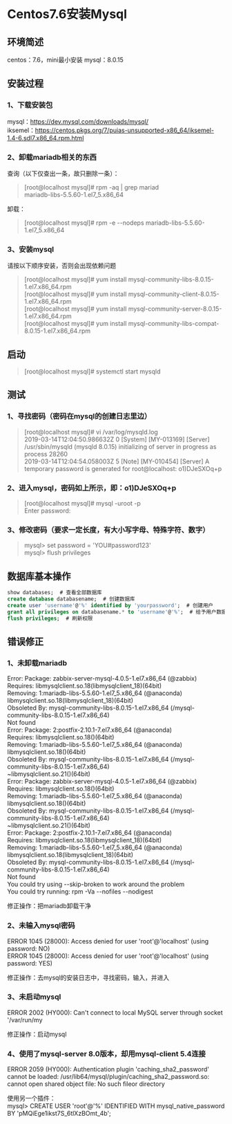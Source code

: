 # Centos7.6安装Mysql

## 环境简述

centos：7.6，mini最小安装
mysql：8.0.15

## 安装过程

### 1、下载安装包

mysql：<https://dev.mysql.com/downloads/mysql/>  
iksemel：<https://centos.pkgs.org/7/puias-unsupported-x86_64/iksemel-1.4-6.sdl7.x86_64.rpm.html>

### 2、卸载mariadb相关的东西

查询（以下仅查出一条，故只删除一条）：
>[root@localhost mysql]# rpm -aq | grep mariad  
>mariadb-libs-5.5.60-1.el7_5.x86_64

卸载：
>[root@localhost mysql]# rpm -e --nodeps mariadb-libs-5.5.60-1.el7_5.x86_64  

### 3、安装mysql

请按以下顺序安装，否则会出现依赖问题
>[root@localhost mysql]# yum install mysql-community-libs-8.0.15-1.el7.x86_64.rpm  
>[root@localhost mysql]# yum install mysql-community-client-8.0.15-1.el7.x86_64.rpm  
>[root@localhost mysql]# yum install mysql-community-server-8.0.15-1.el7.x86_64.rpm  
>[root@localhost mysql]# yum install mysql-community-libs-compat-8.0.15-1.el7.x86_64.rpm  

## 启动

>[root@localhost mysql]# systemctl start mysqld

## 测试

### 1、寻找密码（密码在mysql的创建日志里边）

>[root@localhost mysql]# vi /var/log/mysqld.log  
>2019-03-14T12:04:50.986632Z 0 [System] [MY-013169] [Server] /usr/sbin/mysqld (mysqld 8.0.15) initializing of server in progress as process 28260  
>2019-03-14T12:04:54.058003Z 5 [Note] [MY-010454] [Server] A temporary password is generated for root@localhost: o1)DJeSXOq+p

### 2、进入mysql，密码如上所示，即：o1)DJeSXOq+p

>[root@localhost mysql]# mysql -uroot -p  
>Enter password:

### 3、修改密码（要求一定长度，有大小写字母、特殊字符、数字）

>mysql> set password = 'YOU#password123'  
>mysql> flush privileges

## 数据库基本操作

``` sql
show databases;  # 查看全部数据库
create database databasename;  # 创建数据库
create user 'username'@'%' identified by 'yourpassword';  # 创建用户
grant all privileges on databasename.* to 'username'@'%';  # 给予用户数据库的全部权限。完成后，记得刷新
flush privileges;  # 刷新权限
```

## 错误修正

### 1、未卸载mariadb

Error: Package: zabbix-server-mysql-4.0.5-1.el7.x86_64 (@zabbix)  
           Requires: libmysqlclient.so.18(libmysqlclient_18)(64bit)  
           Removing: 1:mariadb-libs-5.5.60-1.el7_5.x86_64 (@anaconda)  
               libmysqlclient.so.18(libmysqlclient_18)(64bit)  
           Obsoleted By: mysql-community-libs-8.0.15-1.el7.x86_64 (/mysql-community-libs-8.0.15-1.el7.x86_64)  
               Not found  
Error: Package: 2:postfix-2.10.1-7.el7.x86_64 (@anaconda)  
           Requires: libmysqlclient.so.18()(64bit)  
           Removing: 1:mariadb-libs-5.5.60-1.el7_5.x86_64 (@anaconda)  
               libmysqlclient.so.18()(64bit)  
           Obsoleted By: mysql-community-libs-8.0.15-1.el7.x86_64 (/mysql-community-libs-8.0.15-1.el7.x86_64)  
              ~libmysqlclient.so.21()(64bit)  
Error: Package: zabbix-server-mysql-4.0.5-1.el7.x86_64 (@zabbix)  
           Requires: libmysqlclient.so.18()(64bit)  
           Removing: 1:mariadb-libs-5.5.60-1.el7_5.x86_64 (@anaconda)  
               libmysqlclient.so.18()(64bit)  
           Obsoleted By: mysql-community-libs-8.0.15-1.el7.x86_64 (/mysql-community-libs-8.0.15-1.el7.x86_64)  
              ~libmysqlclient.so.21()(64bit)  
Error: Package: 2:postfix-2.10.1-7.el7.x86_64 (@anaconda)  
           Requires: libmysqlclient.so.18(libmysqlclient_18)(64bit)  
           Removing: 1:mariadb-libs-5.5.60-1.el7_5.x86_64 (@anaconda)  
               libmysqlclient.so.18(libmysqlclient_18)(64bit)  
           Obsoleted By: mysql-community-libs-8.0.15-1.el7.x86_64 (/mysql-community-libs-8.0.15-1.el7.x86_64)  
               Not found  
 You could try using --skip-broken to work around the problem  
 You could try running: rpm -Va --nofiles --nodigest  

 修正操作：把mariadb卸载干净

### 2、未输入mysql密码

ERROR 1045 (28000): Access denied for user 'root'@'localhost' (using password: NO)  
ERROR 1045 (28000): Access denied for user 'root'@'localhost' (using password: YES)  

修正操作：去mysql的安装日志中，寻找密码，输入，并进入

### 3、未启动mysql

ERROR 2002 (HY000): Can't connect to local MySQL server through socket '/var/run/my

修正操作：启动mysql

### 4、使用了mysql-server 8.0版本，却用mysql-client 5.4连接

ERROR 2059 (HY000): Authentication plugin 'caching_sha2_password' cannot be loaded: /usr/lib64/mysql/plugin/caching_sha2_password.so: cannot open shared object file: No such fileor directory

使用另一个插件：  
mysql> CREATE USER 'root'@'%' IDENTIFIED WITH mysql_native_password BY 'pMQiEge1ikst7S_6tlXzBOmt_4b';